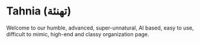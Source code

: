 # Tahnia (تهنئة)
Welcome to our humble, advanced, super-unnatural, AI based, easy to use, difficult to mimic, high-end and classy organization page.
